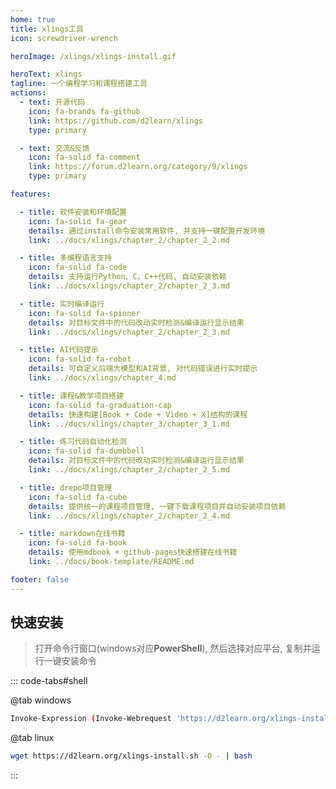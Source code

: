 ```yaml
---
home: true
title: xlings工具
icon: screwdriver-wrench

heroImage: /xlings/xlings-install.gif

heroText: xlings
tagline: 一个编程学习和课程搭建工具
actions:
  - text: 开源代码
    icon: fa-brands fa-github
    link: https://github.com/d2learn/xlings
    type: primary

  - text: 交流&反馈
    icon: fa-solid fa-comment
    link: https://forum.d2learn.org/category/9/xlings
    type: primary

features:

  - title: 软件安装和环境配置
    icon: fa-solid fa-gear
    details: 通过install命令安装常用软件, 并支持一键配置开发环境
    link: ../docs/xlings/chapter_2/chapter_2_2.md

  - title: 多编程语言支持
    icon: fa-solid fa-code
    details: 支持运行Python、C、C++代码, 自动安装依赖
    link: ../docs/xlings/chapter_2/chapter_2_3.md

  - title: 实时编译运行
    icon: fa-solid fa-spinner
    details: 对目标文件中的代码改动实时检测&编译运行显示结果
    link: ../docs/xlings/chapter_2/chapter_2_3.md

  - title: AI代码提示
    icon: fa-solid fa-robot
    details: 可自定义后端大模型和AI背景, 对代码错误进行实时提示
    link: ../docs/xlings/chapter_4.md

  - title: 课程&教学项目搭建
    icon: fa-solid fa-graduation-cap
    details: 快速构建[Book + Code + Video + X]结构的课程
    link: ../docs/xlings/chapter_3/chapter_3_1.md

  - title: 练习代码自动化检测
    icon: fa-solid fa-dumbbell
    details: 对目标文件中的代码改动实时检测&编译运行显示结果
    link: ../docs/xlings/chapter_2/chapter_2_5.md

  - title: drepo项目管理
    icon: fa-solid fa-cube
    details: 提供统一的课程项目管理, 一键下载课程项目并自动安装项目依赖
    link: ../docs/xlings/chapter_2/chapter_2_4.md

  - title: markdown在线书籍
    icon: fa-solid fa-book
    details: 使用mdbook + github-pages快速搭建在线书籍
    link: ../docs/book-template/README.md

footer: false
---
```


## 快速安装

> 打开命令行窗口(windows对应**PowerShell**), 然后选择对应平台, 复制并运行一键安装命令

::: code-tabs#shell

@tab windows

```bash
Invoke-Expression (Invoke-Webrequest 'https://d2learn.org/xlings-install.ps1.txt' -UseBasicParsing).Content
```

@tab linux

```bash
wget https://d2learn.org/xlings-install.sh -O - | bash
```

:::